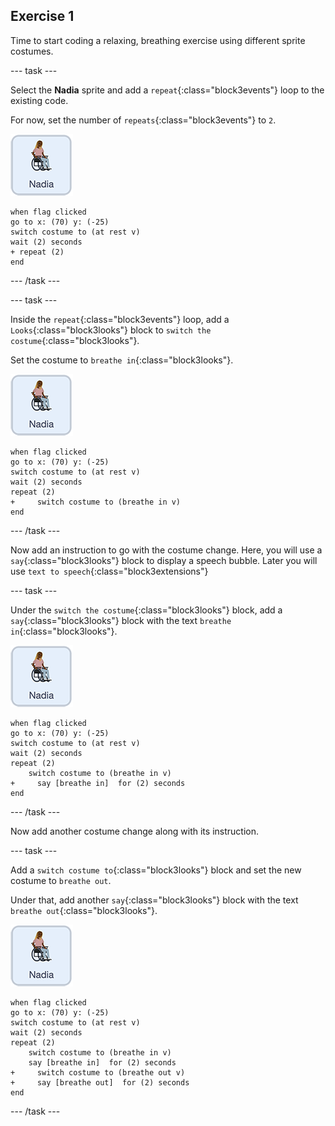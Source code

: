 ## Exercise 1

Time to start coding a relaxing, breathing exercise using different sprite costumes.

--- task ---

Select the **Nadia** sprite and add a `repeat`{:class="block3events"} loop to the existing code.

For now, set the number of `repeats`{:class="block3events"} to `2`.

![Nadia sprite icon](images/nadia_sprite.png)

```blocks3
when flag clicked
go to x: (70) y: (-25)
switch costume to (at rest v)
wait (2) seconds
+ repeat (2)
end
```

--- /task ---

--- task ---

Inside the `repeat`{:class="block3events"} loop, add a `Looks`{:class="block3looks"} block to `switch the costume`{:class="block3looks"}.

Set the costume to `breathe in`{:class="block3looks"}.

![Nadia sprite icon](images/nadia_sprite.png)

```blocks3
when flag clicked
go to x: (70) y: (-25)
switch costume to (at rest v)
wait (2) seconds
repeat (2)
+     switch costume to (breathe in v)
end
```

--- /task ---

Now add an instruction to go with the costume change. Here, you will use a `say`{:class="block3looks"} block to display a speech bubble. Later you will use `text to speech`{:class="block3extensions"}

--- task ---

Under the `switch the costume`{:class="block3looks"} block, add a `say`{:class="block3looks"} block with the text `breathe in`{:class="block3looks"}.

![Nadia sprite icon](images/nadia_sprite.png)

```blocks3
when flag clicked
go to x: (70) y: (-25)
switch costume to (at rest v)
wait (2) seconds
repeat (2)
    switch costume to (breathe in v)
+     say [breathe in]  for (2) seconds
end
```

--- /task ---

Now add another costume change along with its instruction.

--- task ---

Add a `switch costume to`{:class="block3looks"} block and set the new costume to `breathe out`.

Under that, add another `say`{:class="block3looks"} block with the text `breathe out`{:class="block3looks"}.

![Nadia sprite icon](images/nadia_sprite.png)

```blocks3
when flag clicked
go to x: (70) y: (-25)
switch costume to (at rest v)
wait (2) seconds
repeat (2)
    switch costume to (breathe in v)
    say [breathe in]  for (2) seconds
+     switch costume to (breathe out v)
+     say [breathe out]  for (2) seconds
end
```

--- /task ---

